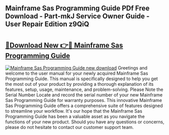 ## Mainframe Sas Programming Guide PDf Free Download - Part-mkJ Service Owner Guide - User Repair Edition z9QiQ

# <h2><a href="http://bc57672.oget.top/?id=Mainframe+Sas+Programming+Guide">🔗Download New 👉🔴 Mainframe Sas Programming Guide</a></h2>

[![Mainframe Sas Programming Guide new download](https://i.imgur.com/5g1atiW.png)](http://bc57672.oget.top/?id=Mainframe+Sas+Programming+Guide)
Greetings and welcome to the user manual for your newly acquired Mainframe Sas Programming Guide. This manual is specifically designed to help you get the most out of your product by providing a thorough explanation of its features, setup, usage, maintenance, and problem-solving. Please Note the Serial Number Locate and record the serial number of your new Mainframe Sas Programming Guide for warranty purposes. This innovative Mainframe Sas Programming Guide offers a comprehensive suite of features designed to streamline your workflow. It's our hope that the Mainframe Sas Programming Guide has been a valuable asset as you navigate the functions of your new product. Should you have any questions or concerns, please do not hesitate to contact our customer support team.
